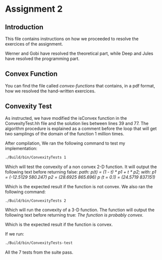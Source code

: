 # Assignment 2

## Introduction

This file contains instructions on how we proceeded to resolve the exercices of the assignment.

Werner and Gobi have resolved the theoretical part, while Deep and Jules have resolved the programming part.

## Convex Function

You can find the file called _convex-functions_ that contains, in a pdf format, how we resolved the hand-written exercices.

## Convexity Test

As instructed, we have modified the isConvex function in the ConvexityTest.hh file and the solution lies between lines 39 and 77. The algorithm procedure is explained as a comment before the loop that will get two samplings of the domain of the function 1 million times.

After compilation, We ran the following command to test my implementation:

```bash
./Build/bin/ConvexityTests 1
```

Which will test the convexity of a non convex 2-D function. It will output the following text before returning false:
_path: p(t) = (1 - t) * p1 + t * p2;_
_with:_
_p1 = (-12.5129 580.247)_
_p2 = (28.6925 865.696)_
_p (t = 0.1) = (24.5719 837.151)_

Which is the expected result if the function is not convex. We also ran the following command:

```bash
./Build/bin/ConvexityTests 2
```

Which will run the convexity of a 3-D function. The function will output the following text before returning true:
_The function is probably convex._

Which is the expected result if the function is convex.

If we run:

```bash
./Build/bin/ConvexityTests-test
```

All the 7 tests from the suite pass.
